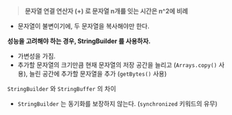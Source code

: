 > **문자열 연결 연산자 (+) 로 문자열 n개를 잇는 시간은 n^2에 비례**
- 문자열이 불변이기에, 두 문자열을 복사해야만 한다.

**성능을 고려해야 하는 경우, StringBuilder 를 사용하자.**
- 가변성을 가짐.
- 추가할 문자열의 크기만큼 현재 문자열의 저장 공간을 늘리고 (`Arrays.copy()` 사용), 늘린 공간에 추가할 문자열을 추가 (`getBytes()` 사용)

`StringBuilder` 와 `StringBuffer` 의 차이
- `StringBuilder` 는 동기화를 보장하지 않는다. (`synchronized` 키워드의 유무)
